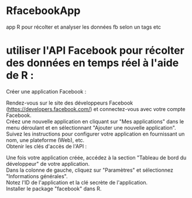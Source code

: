 # RfacebookApp
app R pour récolter et analyser les données fb selon un tags etc  

# utiliser l'API Facebook pour récolter des données en temps réel à l'aide de R :  

Créer une application Facebook :  

Rendez-vous sur le site des développeurs Facebook (https://developers.facebook.com/) et connectez-vous avec votre compte Facebook.  
Créez une nouvelle application en cliquant sur "Mes applications" dans le menu déroulant et en sélectionnant "Ajouter une nouvelle application".  
Suivez les instructions pour configurer votre application en fournissant un nom, une plateforme (Web), etc.  
Obtenir les clés d'accès de l'API :  

Une fois votre application créée, accédez à la section "Tableau de bord du développeur" de votre application.  
Dans la colonne de gauche, cliquez sur "Paramètres" et sélectionnez "Informations générales".  
Notez l'ID de l'application et la clé secrète de l'application.  
Installer le package "facebook" dans R.


